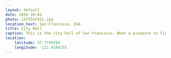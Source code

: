 ```yaml
---
layout: default
date: 2016-10-03
photo: 1475547411.jpg
location_text: San Francisco, USA
title: City Hall
caption: This is the city hall of San Francisco. What a pleasure to find such european like building so far West!
location:
    latitude: 37.7749295
    longitude: -122.4194155
---
```

